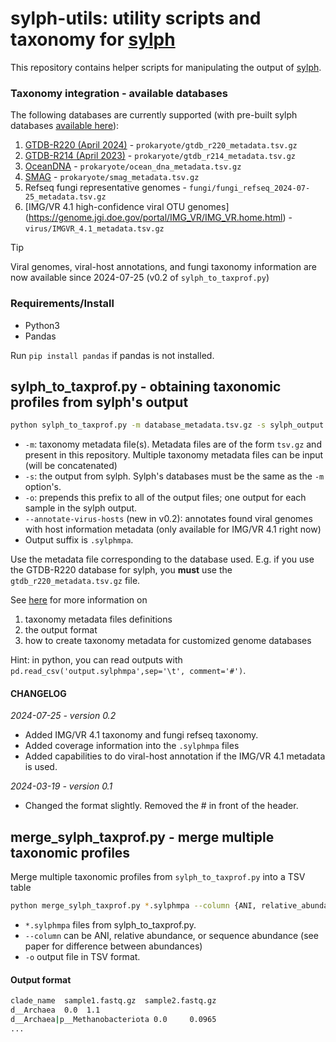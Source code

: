 # sylph-utils: utility scripts and taxonomy for [sylph](https://github.com/bluenote-1577/sylph)

This repository contains helper scripts for manipulating the output of [sylph](https://github.com/bluenote-1577/sylph). 

### Taxonomy integration - available databases 
The following databases are currently supported (with pre-built sylph databases [available here](https://github.com/bluenote-1577/sylph/wiki/Pre%E2%80%90built-databases)):

1. [GTDB-R220 (April 2024)](https://gtdb.ecogenomic.org/stats/r220) - `prokaryote/gtdb_r220_metadata.tsv.gz`
2. [GTDB-R214 (April 2023)](https://gtdb.ecogenomic.org/stats/r214) - `prokaryote/gtdb_r214_metadata.tsv.gz`
3. [OceanDNA](https://doi.org/10.1038/s41597-022-01392-5) - `prokaryote/ocean_dna_metadata.tsv.gz`
4. [SMAG](https://www.nature.com/articles/s41467-023-43000-z) - `prokaryote/smag_metadata.tsv.gz`
5. Refseq fungi representative genomes - `fungi/fungi_refseq_2024-07-25_metadata.tsv.gz`
6. [IMG/VR 4.1 high-confidence viral OTU genomes] (https://genome.jgi.doe.gov/portal/IMG_VR/IMG_VR.home.html) - `virus/IMGVR_4.1_metadata.tsv.gz`

> [!TIP]
> Viral genomes, viral-host annotations, and fungi taxonomy information are now available since 2024-07-25 (v0.2 of `sylph_to_taxprof.py`)

### Requirements/Install

* Python3
* Pandas

Run `pip install pandas` if pandas is not installed. 

## sylph_to_taxprof.py - obtaining taxonomic profiles from sylph's output

```sh
python sylph_to_taxprof.py -m database_metadata.tsv.gz -s sylph_output.tsv -o prefix_or_folder/
```
* `-m`: taxonomy metadata file(s). Metadata files are of the form `tsv.gz` and present in this repository. Multiple taxonomy metadata files can be input (will be concatenated)
* `-s`: the output from sylph. Sylph's databases must be the same as the `-m` option's.
* `-o`: prepends this prefix to all of the output files; one output for each sample in the sylph output.
* `--annotate-virus-hosts` (new in v0.2): annotates found viral genomes with host information metadata (only available for IMG/VR 4.1 right now) 
* Output suffix is `.sylphmpa`.  

Use the metadata file corresponding to the database used. E.g. if you use the GTDB-R220 database for sylph, you **must** use the `gtdb_r220_metadata.tsv.gz` file. 

See [here](https://github.com/bluenote-1577/sylph/wiki/Integrating-taxonomic-information-with-sylph#custom-taxonomies-and-how-it-works) for more information on 

1. taxonomy metadata files definitions
2. the output format
3. how to create taxonomy metadata for customized genome databases

Hint: in python, you can read outputs with `pd.read_csv('output.sylphmpa',sep='\t', comment='#')`.

#### CHANGELOG

_2024-07-25 - version 0.2_

* Added IMG/VR 4.1 taxonomy and fungi refseq taxonomy.
* Added coverage information into the `.sylphmpa` files
* Added capabilities to do viral-host annotation if the IMG/VR 4.1 metadata is used. 

_2024-03-19 - version 0.1_ 
* Changed the format slightly. Removed the # in front of the header. 
  
## merge_sylph_taxprof.py - merge multiple taxonomic profiles

Merge multiple taxonomic profiles from `sylph_to_taxprof.py` into a TSV table 

```sh
python merge_sylph_taxprof.py *.sylphmpa --column {ANI, relative_abundance, sequence_abundance} -o output_table.tsv
```

* `*.sylphmpa` files from sylph_to_taxprof.py. 
* `--column` can be ANI, relative abundance, or sequence abundance (see paper for difference between abundances)
* `-o` output file in TSV format.

#### Output format
```sh
clade_name  sample1.fastq.gz  sample2.fastq.gz
d__Archaea  0.0  1.1
d__Archaea|p__Methanobacteriota 0.0     0.0965
...
```
